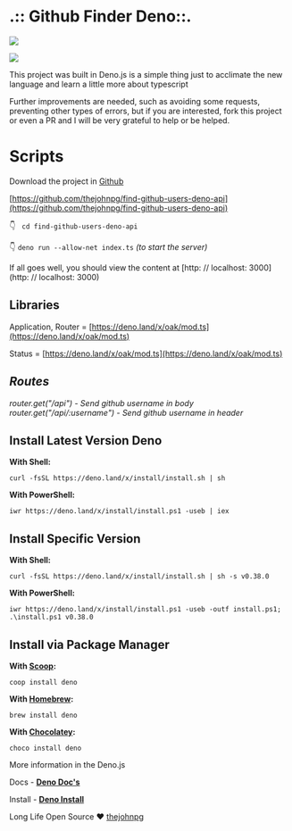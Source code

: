 
# .:: Github Finder Deno::.

![](https://svgshare.com/i/LVE.svg)

![](https://i.ibb.co/dJJRLhZ/image.png)

This project was built in Deno.js is a simple thing just to acclimate the new language and learn a little more about typescript

Further improvements are needed, such as avoiding some requests, preventing other types of errors, but if you are interested, fork this project or even a PR and I will be very grateful to help or be helped.

# Scripts

Download the project in [Github]([https://github.com/thejohnpg/find-github-users-deno-api](https://github.com/thejohnpg/find-github-users-deno-api))

[https://github.com/thejohnpg/find-github-users-deno-api](https://github.com/thejohnpg/find-github-users-deno-api)

👇
` cd find-github-users-deno-api`

👇
`deno run --allow-net index.ts`  *(to start the server)*
  
If all goes well, you should view the content at [http: // localhost: 3000] (http: // localhost: 3000)

[](https://deno.land/#installation)

## [](https://github.com/denoland/deno_install#install-via-package-manager)Libraries

Application, Router = [https://deno.land/x/oak/mod.ts](https://deno.land/x/oak/mod.ts)

Status = [https://deno.land/x/oak/mod.ts](https://deno.land/x/oak/mod.ts)

## [](https://github.com/denoland/deno_install#install-via-package-manager)<i>Routes</i>

<i>router.get("/api") - Send github username in body 
router.get("/api/:username") - Send github username in header</i>

## Install Latest Version Deno

**With Shell:**

```curl -fsSL https://deno.land/x/install/install.sh | sh```

**With PowerShell:**

```iwr https://deno.land/x/install/install.ps1 -useb | iex```
  
## [](https://github.com/denoland/deno_install#install-specific-version)Install Specific Version

**With Shell:**

```curl -fsSL https://deno.land/x/install/install.sh | sh -s v0.38.0```

**With PowerShell:**

```iwr https://deno.land/x/install/install.ps1 -useb -outf install.ps1; .\install.ps1 v0.38.0```

## [](https://github.com/denoland/deno_install#install-via-package-manager)Install via Package Manager

**With [Scoop](https://scoop.sh/):**

```coop install deno```

**With [Homebrew](https://formulae.brew.sh/formula/deno):**

```brew install deno```

**With [Chocolatey](https://chocolatey.org/packages/deno):**

```choco install deno```

More information in the Deno.js

Docs - **[Deno Doc's](https://deno.land)**

Install - **[Deno Install](https://deno.land/#installation)**

Long Life Open Source ❤ [thejohnpg]([https://github.com/thejohnpg](https://github.com/thejohnpg))
